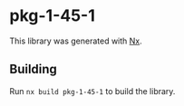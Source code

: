 # pkg-1-45-1

This library was generated with [Nx](https://nx.dev).

## Building

Run `nx build pkg-1-45-1` to build the library.
